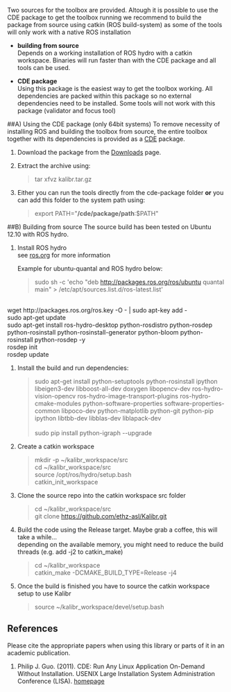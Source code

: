 Two sources for the toolbox are provided. Altough it is possible to use the CDE package to get the toolbox running we recommend to build the package from source using catkin (ROS build-system) as some of the tools will only work with a native ROS installation

* **building from source**<br>
    Depends on a working installation of ROS hydro with a catkin workspace. Binaries will run faster than with the CDE package and all tools can be used.

* **CDE package**<br>
    Using this package is the easiest way to get the toolbox working. All dependencies are packed within this package so no external dependencies need to be installed. Some tools will not work with this package (validator and focus tool)


##A) Using the CDE package (only 64bit systems)
To remove necessity of installing ROS and building the toolbox from source, the entire toolbox together with its dependencies is provided as a [CDE](#guo) package. 

1. Download the package from the [Downloads](downloads) page.

1. Extract the archive using:

    > tar xfvz kalibr.tar.gz

1. Either you can run the tools directly from the cde-package folder
    **or**
    you can add this folder to the system path using:

    > export PATH="**/cde/package/path**:$PATH"

##B) Building from source
The source build has been tested on Ubuntu 12.10 with ROS hydro.

1. Install ROS hydro <br>
    see [ros.org](http://wiki.ros.org/ROS/Installation) for more information

    Example for ubuntu-quantal and ROS hydro below:

    >sudo sh -c 'echo "deb http://packages.ros.org/ros/ubuntu quantal main" > /etc/apt/sources.list.d/ros-latest.list'
<br>
    wget http://packages.ros.org/ros.key -O - | sudo apt-key add - <br>
    sudo apt-get update  <br>
    sudo apt-get install ros-hydro-desktop python-rosdistro python-rosdep python-rosinstall python-rosinstall-generator python-bloom python-rosinstall python-rosdep -y <br>
    rosdep init <br>
    rosdep update <br>

1. Install the build and run dependencies:

    >sudo apt-get install python-setuptools python-rosinstall ipython libeigen3-dev libboost-all-dev doxygen libopencv-dev ros-hydro-vision-opencv ros-hydro-image-transport-plugins ros-hydro-cmake-modules python-software-properties software-properties-common libpoco-dev python-matplotlib python-git python-pip ipython libtbb-dev libblas-dev liblapack-dev <br> <br>
    sudo pip install python-igraph --upgrade

1. Create a catkin workspace<br>

    >mkdir -p ~/kalibr_workspace/src <br>
    cd ~/kalibr_workspace/src <br>
    source /opt/ros/hydro/setup.bash <br>
    catkin_init_workspace <br>

1. Clone the source repo into the catkin workspace src folder <br>
    >cd ~/kalibr_workspace/src <br>
    git clone https://github.com/ethz-asl/Kalibr.git

1. Build the code using the Release target. Maybe grab a coffee, this will take a while... <br>
    depending on the available memory, you might need to reduce the build threads (e.g. add -j2 to catkin_make) <br>

    > cd ~/kalibr_workspace <br>
    catkin_make -DCMAKE_BUILD_TYPE=Release -j4

1. Once the build is finished you have to source the catkin workspace setup to use Kalibr
    > source ~/kalibr_workspace/devel/setup.bash

## References
Please cite the appropriate papers when using this library or parts of it in an academic publication.

1. <a name="guo"></a> Philip J. Guo. (2011). CDE: Run Any Linux Application On-Demand Without Installation.  USENIX Large Installation System Administration Conference (LISA). [homepage](http://www.pgbovine.net/cde.html)